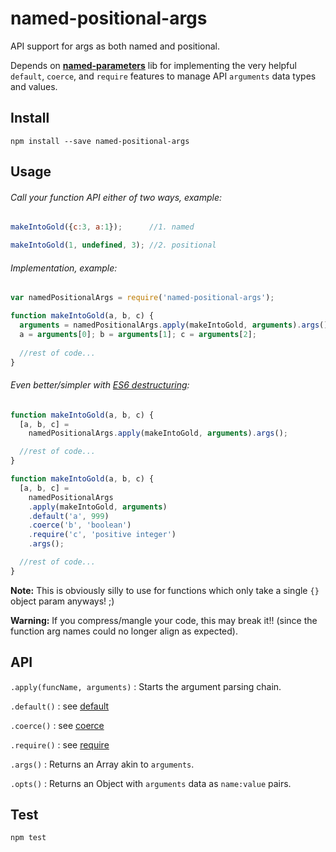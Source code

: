 # named-positional-args

API support for args as both named and positional.

Depends on [__named-parameters__](https://www.npmjs.com/package/named-parameters) lib for implementing the very helpful `default`, `coerce`, and `require` features to manage API `arguments` data types and values.

## Install

`npm install --save named-positional-args`

## Usage

###### Call your function API either of two ways, example:

```js
makeIntoGold({c:3, a:1});      //1. named

makeIntoGold(1, undefined, 3); //2. positional
```

###### Implementation, example:

```js
var namedPositionalArgs = require('named-positional-args');

function makeIntoGold(a, b, c) {
  arguments = namedPositionalArgs.apply(makeIntoGold, arguments).args();
  a = arguments[0]; b = arguments[1]; c = arguments[2];
 
  //rest of code...
}
```

###### Even better/simpler with [ES6 destructuring](https://babeljs.io/docs/learn-es2015/#destructuring):

```js
function makeIntoGold(a, b, c) {
  [a, b, c] = 
    namedPositionalArgs.apply(makeIntoGold, arguments).args();

  //rest of code...
}
```

```js
function makeIntoGold(a, b, c) {
  [a, b, c] = 
	namedPositionalArgs
    .apply(makeIntoGold, arguments)
    .default('a', 999)
    .coerce('b', 'boolean')
    .require('c', 'positive integer')
    .args();

  //rest of code...
}
```

__Note:__ This is obviously silly to use for functions which only take a single `{}` object param anyways! ;)

__Warning:__ If you compress/mangle your code, this may break it!! (since the function arg names could no longer align as expected).

## API

`.apply(funcName, arguments)` : Starts the argument parsing chain.

`.default()` : see [default](https://www.npmjs.com/package/named-parameters#specifying-default-values)

`.coerce()` : see [coerce](https://www.npmjs.com/package/named-parameters#coercing-types)

`.require()` : see [require](https://www.npmjs.com/package/named-parameters#validating-parameters)

`.args()` : Returns an Array akin to `arguments`.

`.opts()` : Returns an Object with `arguments` data as `name:value` pairs. 

## Test

`npm test`
